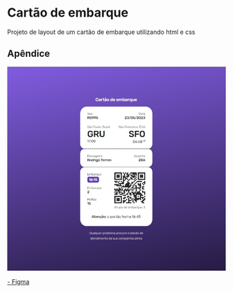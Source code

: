 
# Cartão de embarque

Projeto de layout de um cartão de embarque utilizando html e css


## Apêndice

<img alt="License" src="./.github/preview.jpg">

<a href="https://www.figma.com/file/Ac9BJ4ut7i9T4tMVSjMiUR/%23boraCodar---Desafio-6-(Community)?node-id=1%3A7&t=kqDMJ0Mx1Ujef0yN-1">- Figma</a>

